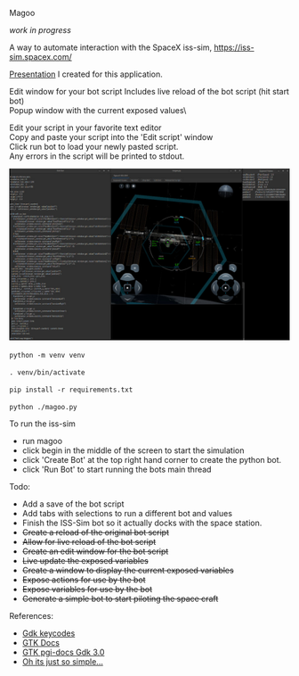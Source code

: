 Magoo

*work in progress*

A way to automate interaction with the SpaceX iss-sim, https://iss-sim.spacex.com/

[Presentation](https://docs.google.com/presentation/d/1SEM1Wzo29rqZ_46FMFVWdpJXtDILr_dGUZm6sI2JpxM/edit?usp=sharing) I created for this application.

Edit window for your bot script
Includes live reload of the bot script (hit start bot)\
Popup window with the current exposed values\

Edit your script in your favorite text editor\
Copy and paste your script into the 'Edit script' window\
Click run bot to load your newly pasted script.\
Any errors in the script will be printed to stdout.

![ScreenShot of Application ](ScreenShots/ISS-SIM-Screenshot-scaled.jpg)


`python -m venv venv`

`. venv/bin/activate`

`pip install -r requirements.txt`

`python ./magoo.py`

To run the iss-sim
- run magoo
- click begin in the middle of the screen to start the simulation
- click 'Create Bot' at the top right hand corner to create the python bot.
- click 'Run Bot' to start running the bots main thread
 
Todo:
- Add a save of the bot script
- Add tabs with selections to run a different bot and values
- Finish the ISS-Sim bot so it actually docks with the space station.
- ~~Create a reload of the original bot script~~
- ~~Allow for live reload of the bot script~~
- ~~Create an edit window for the bot script~~
- ~~Live update the exposed variables~~
- ~~Create a window to display the current exposed variables~~
- ~~Expose actions for use by the bot~~
- ~~Expose variables for use by the bot~~
- ~~Generate a simple bot to start piloting the space craft~~

References:

- [Gdk keycodes](https://docs.gtk.org/gdk4/keys.html)
- [GTK Docs](https://python-gtk-3-tutorial.readthedocs.io/)
- [GTK pgi-docs Gdk 3.0](https://lazka.github.io/pgi-docs/Gdk-3.0/index.html)
- [Oh its just so simple...](https://riptutorial.com/gtk3/example/16426/simple-binding-to-a-widget-s-key-press-event)
